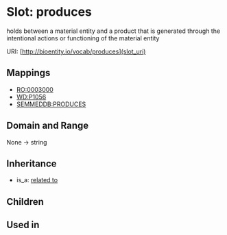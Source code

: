 # Slot: produces


holds between a material entity and a product that is generated through the intentional actions or functioning of the material entity

URI: [http://bioentity.io/vocab/produces](slot_uri)
## Mappings

 * [RO:0003000](http://purl.obolibrary.org/obo/RO_0003000)
 * [WD:P1056](http://purl.obolibrary.org/obo/WD_P1056)
 * [SEMMEDDB:PRODUCES](http://purl.obolibrary.org/obo/SEMMEDDB_PRODUCES)
## Domain and Range

None -> string
## Inheritance

 *  is_a: [related to](related_to.md)
## Children

## Used in

